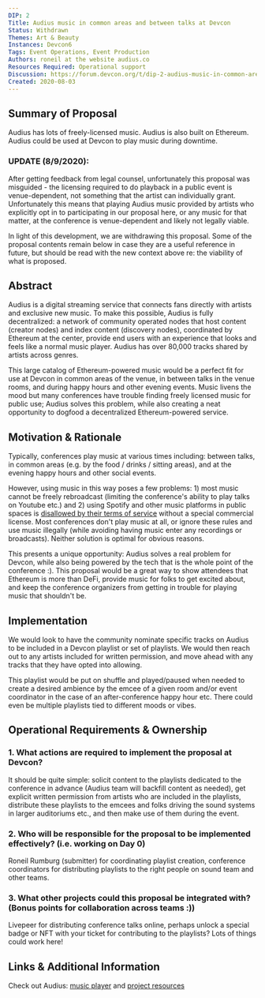 ```yaml
---
DIP: 2
Title: Audius music in common areas and between talks at Devcon
Status: Withdrawn
Themes: Art & Beauty
Instances: Devcon6
Tags: Event Operations, Event Production
Authors: roneil at the website audius.co
Resources Required: Operational support
Discussion: https://forum.devcon.org/t/dip-2-audius-music-in-common-areas-and-between-talks-at-devcon/37
Created: 2020-08-03
---
```


## Summary of Proposal

Audius has lots of freely-licensed music. Audius is also built on Ethereum. Audius could
be used at Devcon to play music during downtime.

### UPDATE (8/9/2020):

After getting feedback from legal counsel, unfortunately this proposal was misguided - the
licensing required to do playback in a public event is venue-dependent, not something that
the artist can individually grant. Unfortunately this means that playing Audius music
provided by artists who explicitly opt in to participating in our proposal here, or any
music for that matter, at the conference is venue-dependent and likely not legally viable.

In light of this development, we are withdrawing this proposal. Some of the proposal contents
remain below in case they are a useful reference in future, but should be read with the
new context above re: the viability of what is proposed.

## Abstract

Audius is a digital streaming service that connects fans directly with artists and
exclusive new music. To make this possible, Audius is fully decentralized: a network of
community operated nodes that host content (creator nodes) and index content (discovery
nodes), coordinated by Ethereum at the center, provide end users with an experience that
looks and feels like a normal music player. Audius has over 80,000 tracks shared
by artists across genres.

This large catalog of Ethereum-powered music would be a perfect fit for use at Devcon in
common areas of the venue, in between talks in the venue rooms, and during happy hours and
other evening events. Music livens the mood but many conferences have trouble finding
freely licensed music for public use; Audius solves this problem, while also creating a
neat opportunity to dogfood a decentralized Ethereum-powered service.

## Motivation & Rationale

Typically, conferences play music at various times including: between talks, in
common areas (e.g. by the food / drinks / sitting areas), and at the evening
happy hours and other social events.

However, using music in this way poses a few problems: 1) most music cannot be
freely rebroadcast (limiting the conference's ability to play talks on Youtube
etc.) and 2) using Spotify and other music platforms in public spaces is
[disallowed by their terms of
service](https://community.spotify.com/t5/Spotify-Answers/Can-I-use-my-Spotify-at-my-pub-restaurant-school-or-commercial/ta-p/1671227)
without a special commercial license. Most conferences don't play music at all,
or ignore these rules and use music illegally (while avoiding having music
enter any recordings or broadcasts). Neither solution is optimal for obvious
reasons.

This presents a unique opportunity: Audius solves a real problem for Devcon,
while also being powered by the tech that is the whole point of the conference
:). This proposal would be a great way to show attendees that Ethereum is more
than DeFi, provide music for folks to get excited about, and keep the
conference organizers from getting in trouble for playing music that shouldn't
be.

## Implementation

We would look to have the community nominate specific tracks on Audius to be included in a
Devcon playlist or set of playlists. We would then reach out to any artists included for
written permission, and move ahead with any tracks that they have opted into allowing.

This playlist would be put on shuffle and played/paused when needed to
create a desired ambience by the emcee of a given room and/or event coordinator in the
case of an after-conference happy hour etc. There could even be multiple playlists tied to
different moods or vibes.

## Operational Requirements & Ownership

### 1. What actions are required to implement the proposal at Devcon?

It should be quite simple: solicit content to the playlists dedicated to the conference in
advance (Audius team will backfill content as needed), get explicit written permission from
artists who are included in the playlists, distribute these playlists to the emcees and
folks driving the sound systems in larger auditoriums etc., and then make use of them
during the event.

### 2. Who will be responsible for the proposal to be implemented effectively? (i.e. working on Day 0)

Roneil Rumburg (submitter) for coordinating playlist creation, conference coordinators for
distributing playlists to the right people on sound team and other teams.

### 3. What other projects could this proposal be integrated with? (Bonus points for collaboration across teams :))

Livepeer for distributing conference talks online, perhaps unlock a special badge or NFT
with your ticket for contributing to the playlists? Lots of things could work here!

## Links & Additional Information

Check out Audius: [music player](https://audius.co/explore) and
[project resources](https://audius.org/)

